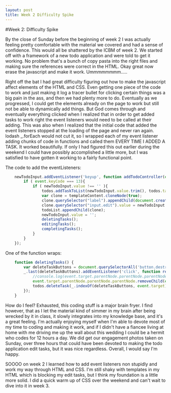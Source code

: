 ```yaml
---
layout: post
title: Week 2 Difficulty Spike
---
```


#Week 2: Difficulty Spike

By the close of Sunday before the beginning of week 2 I was actually feeling pretty comfortable with the material we covered and had a sense of confidence. This would all be shattered by the ICBM of week 2. We started off with a framework of a new todo application and were told to get it working. No problem that's a bunch of copy pasta into the right files and making sure the references were correct in the HTML. Okay great now erase the javascript and make it work. Ummmmmmmm.....

Right off the bat I had great difficulty figuring out how to make the javascript affect elements of the HTML and CSS. Even getting one piece of the code to work and just making it log a tracer bullet for clicking certain things was a big pain in the ass, and then we had plenty more to do. Eventually as we progressed, I could get the elements already on the page to work but still not be able to dynamically add things. But God comes through and eventually everything clicked when I realized that in order to get added tasks to work right the event listeners would need to be called at their adding. This was also when I realized that the initial code that added the event listeners stopped at the loading of the page and never ran again. lodash _.forEach would not cut it, so I wrapped each of my event listener adding chunks of code in functions and called them EVERY TIME I ADDED A TASK. It worked beautifully. If only I had figured this out earlier during the weekend I could have possibly accomplished a little more, but I was satisfied to have gotten it working to a fairly functional point.

The code to add the eventListeners:  
````javascript
	newTodoInput.addEventListener('keyup', function addTodoController(event){
		if ( event.keyCode === 13){
			if ( newTodoInput.value !== '' ){
				todos.addTaskToList(newTodoInput.value.trim(), todos.taskList);
				var clone = templateContent.cloneNode(true);
				clone.querySelector("label").appendChild(document.createTextNode(newTodoInput.value.trim())); //received from kind stranger on stack overflow
				clone.querySelector("input.edit").value = newTodoInput.value.trim();
				todoList.appendChild(clone);
				newTodoInput.value = '';
				deletingTasks();
				editingTasks();
				completingTasks();
			}
		}
	});
````
One of the function wraps:  
````javascript
	function deletingTasks() {
		var deleteTaskButtons = document.querySelectorAll('button.destroy');
		_.last(deleteTaskButtons).addEventListener('click', function removeLi(){
			//console.log(event.target.parentNode.parentNode.parentNode);
			event.target.parentNode.parentNode.parentNode.removeChild(event.target.parentNode.parentNode);
			todos.deleteTask(_.indexOf(deleteTaskButtons, event.target), todos.taskList);
		});
	}
````

How do I feel? Exhausted, this coding stuff is a major brain fryer. I find however, that as I let the material kind of simmer in my brain after being wrecked by it in class, it slowly integrates into my knowledge base, and it's a great feeling. I'm actually enjoying myself when I'm able to devote most of my time to coding and making it work, and if I didn't have a fiancee living at home with me driving me up the wall about this wedding I could be a hermit who codes for 12 hours a day. We did get our engagement photos taken on Sunday, over three hours that could have been devoted to making the todo application edit tasks, but it was nice regardless. Overall, I would say I'm happy.

SOOOO on week 2 I learned how to add event listeners non stupidly and work my way through HTML and CSS. I'm still shaky with templates in my HTML which is blocking my edit tasks, but I think my foundation is a little more solid. I did a quick warm up of CSS over the weekend and can't wait to dive into it in week 3.
